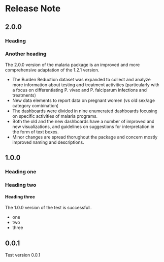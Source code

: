 # Release Note

## 2.0.0

### Heading

### Another heading

The 2.0.0 version of the malaria package is an improved and more comprehensive adaptation of the 1.2.1 version.

- The Burden Reduction dataset was expanded to collect and analyze more information about testing and treatment activities (particularly with a focus on differentiating P. vivax and P. falciparum infections and treatments)
- New data elements to report data on pregnant women (vs old sex/age category combination)
- The dashboards were divided in nine enumerated dashboards focusing on specific activities of malaria programs.
- Both the old and the new dashboards have a number of improved and new visualizations, and guidelines on suggestions for interpretation in the form of text boxes.
- Minor changes are spread thorughout the package and concern mostly improved naming and descriptions.

## 1.0.0

### Heading one

### Heading two

#### Heading three

The 1.0.0 version of the test is successfull.

- one
- two
- three

## 0.0.1

Test version 0.0.1
